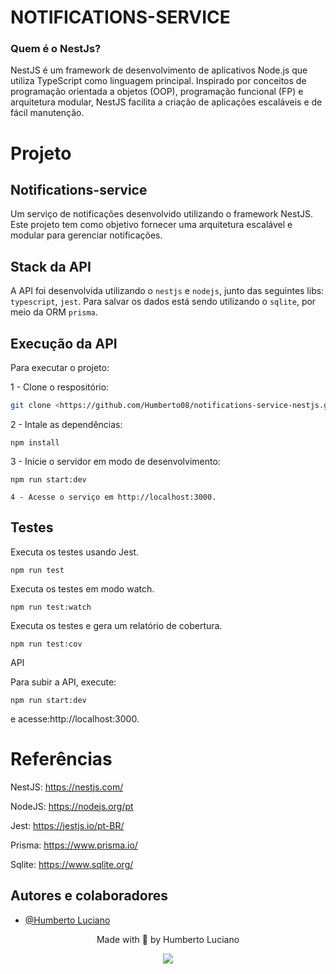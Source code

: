 # NOTIFICATIONS-SERVICE

### Quem é o NestJs?
NestJS é um framework de desenvolvimento de aplicativos Node.js que utiliza TypeScript como linguagem principal. Inspirado por conceitos de programação orientada a objetos (OOP), programação funcional (FP) e arquitetura modular, NestJS facilita a criação de aplicações escaláveis e de fácil manutenção.

# Projeto

## Notifications-service

Um serviço de notificações desenvolvido utilizando o framework NestJS. Este projeto tem como objetivo fornecer uma arquitetura escalável e modular para gerenciar notificações.


## Stack da API

A API foi desenvolvida utilizando o `nestjs` e `nodejs`, junto das seguintes libs: `typescript`, `jest`. Para salvar os dados está sendo utilizando o `sqlite`, por meio da ORM `prisma`.

## Execução da API

Para executar o projeto:

1 - Clone o respositório:
```bash 
git clone <https://github.com/Humberto08/notifications-service-nestjs.git>
```

2 - Intale as dependências:
```
npm install
```

3 - Inicie o servidor em modo de desenvolvimento:
```
npm run start:dev
```
```
4 - Acesse o serviço em http://localhost:3000.
```

## Testes

Executa os testes usando Jest.
```
npm run test
```
Executa os testes em modo watch.
```
npm run test:watch
```

Executa os testes e gera um relatório de cobertura.
```
npm run test:cov
```

 API

Para subir a API, execute:
```
npm run start:dev
```
e acesse:http://localhost:3000.


# Referências

NestJS: https://nestjs.com/

NodeJS: https://nodejs.org/pt

Jest: https://jestjs.io/pt-BR/

Prisma: https://www.prisma.io/

Sqlite: https://www.sqlite.org/


## Autores e colaboradores

- [@Humberto Luciano](https://www.github.com/Humberto08)


<div id='contatos' align="center">
  <p align="center">Made with 💜 by Humberto Luciano</p>
  <div id="contatos" align="center">
    <a href="https://www.linkedin.com/in/humberto-luciano/" target="_blank"><img src="https://img.shields.io/badge/-LinkedIn-%230077B5?style=for-the-badge&logo=linkedin&logoColor=white" target="_blank"></a>
</div>
